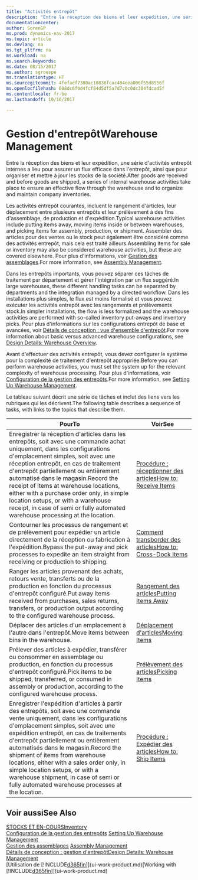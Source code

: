 ```yaml
---
title: "Activités entrepôt"
description: "Entre la réception des biens et leur expédition, une série d'activités entrepôt internes a lieu pour assurer un flux efficace dans l'entrepôt, ainsi que pour organiser et mettre à jour les stocks de la société."
documentationcenter: 
author: SorenGP
ms.prod: dynamics-nav-2017
ms.topic: article
ms.devlang: na
ms.tgt_pltfrm: na
ms.workload: na
ms.search.keywords: 
ms.date: 08/15/2017
ms.author: sgroespe
ms.translationtype: HT
ms.sourcegitcommit: 4fefaef7380ac10836fcac404eea006f55d8556f
ms.openlocfilehash: 608dc6f0d4fcf84d5df5a7d7c0c0dc304fdcad5f
ms.contentlocale: fr-be
ms.lasthandoff: 10/16/2017

---
```

# <a name="warehouse-management"></a><span data-ttu-id="921c9-103">Gestion d'entrepôt</span><span class="sxs-lookup"><span data-stu-id="921c9-103">Warehouse Management</span></span>
<span data-ttu-id="921c9-104">Entre la réception des biens et leur expédition, une série d'activités entrepôt internes a lieu pour assurer un flux efficace dans l'entrepôt, ainsi que pour organiser et mettre à jour les stocks de la société.</span><span class="sxs-lookup"><span data-stu-id="921c9-104">After goods are received and before goods are shipped, a series of internal warehouse activities take place to ensure an effective flow through the warehouse and to organize and maintain company inventories.</span></span>

<span data-ttu-id="921c9-105">Les activités entrepôt courantes, incluent le rangement d'articles, leur déplacement entre plusieurs entrepôts et leur prélèvement à des fins d'assemblage, de production et d'expédition.</span><span class="sxs-lookup"><span data-stu-id="921c9-105">Typical warehouse activities include putting items away, moving items inside or between warehouses, and picking items for assembly, production, or shipment.</span></span> <span data-ttu-id="921c9-106">Assembler des articles pour des ventes ou le stock peut également être considéré comme des activités entrepôt, mais cela est traité ailleurs.</span><span class="sxs-lookup"><span data-stu-id="921c9-106">Assembling items for sale or inventory may also be considered warehouse activities, but these are covered elsewhere.</span></span> <span data-ttu-id="921c9-107">Pour plus d'informations, voir [Gestion des assemblages](assembly-assemble-items.md).</span><span class="sxs-lookup"><span data-stu-id="921c9-107">For more information, see [Assembly Management](assembly-assemble-items.md).</span></span>  

<span data-ttu-id="921c9-108">Dans les entrepôts importants, vous pouvez séparer ces tâches de traitement par département et gérer l'intégration par un flux suggéré.</span><span class="sxs-lookup"><span data-stu-id="921c9-108">In large warehouses, these different handling tasks can be separated by departments and the integration managed by a directed workflow.</span></span> <span data-ttu-id="921c9-109">Dans les installations plus simples, le flux est moins formalisé et vous pouvez exécuter les activités entrepôt avec les rangements et prélèvements stock.</span><span class="sxs-lookup"><span data-stu-id="921c9-109">In simpler installations, the flow is less formalized and the warehouse activities are performed with so-called inventory put-aways and inventory picks.</span></span> <span data-ttu-id="921c9-110">Pour plus d'informations sur les configurations entrepôt de base et avancées, voir [Détails de conception : vue d'ensemble d'entrepôt](design-details-warehouse-overview.md).</span><span class="sxs-lookup"><span data-stu-id="921c9-110">For more information about basic versus advanced warehouse configurations, see [Design Details: Warehouse Overview](design-details-warehouse-overview.md).</span></span>

<span data-ttu-id="921c9-111">Avant d'effectuer des activités entrepôt, vous devez configurer le système pour la complexité de traitement d'entrepôt appropriée.</span><span class="sxs-lookup"><span data-stu-id="921c9-111">Before you can perform warehouse activities, you must set the system up for the relevant complexity of warehouse processing.</span></span> <span data-ttu-id="921c9-112">Pour plus d'informations, voir [Configuration de la gestion des entrepôts](warehouse-setup-warehouse.md).</span><span class="sxs-lookup"><span data-stu-id="921c9-112">For more information, see [Setting Up Warehouse Management](warehouse-setup-warehouse.md).</span></span>

 <span data-ttu-id="921c9-113">Le tableau suivant décrit une série de tâches et inclut des liens vers les rubriques qui les décrivent.</span><span class="sxs-lookup"><span data-stu-id="921c9-113">The following table describes a sequence of tasks, with links to the topics that describe them.</span></span>   

|<span data-ttu-id="921c9-114">**Pour**</span><span class="sxs-lookup"><span data-stu-id="921c9-114">**To**</span></span>|<span data-ttu-id="921c9-115">**Voir**</span><span class="sxs-lookup"><span data-stu-id="921c9-115">**See**</span></span>|  
|------------|-------------|  
|<span data-ttu-id="921c9-116">Enregistrer la réception d'articles dans les entrepôts, soit avec une commande achat uniquement, dans les configurations d'emplacement simples, soit avec une réception entrepôt, en cas de traitement d'entrepôt partiellement ou entièrement automatisé dans le magasin.</span><span class="sxs-lookup"><span data-stu-id="921c9-116">Record the receipt of items at warehouse locations, either with a purchase order only, in simple location setups, or with a warehouse receipt, in case of semi or fully automated warehouse processing at the location.</span></span>|[<span data-ttu-id="921c9-117">Procédure : réceptionner des articles</span><span class="sxs-lookup"><span data-stu-id="921c9-117">How to: Receive Items</span></span>](warehouse-how-receive-items.md)|
|<span data-ttu-id="921c9-118">Contourner les processus de rangement et de prélèvement pour expédier un article directement de la réception ou fabrication à l'expédition.</span><span class="sxs-lookup"><span data-stu-id="921c9-118">Bypass the put-away and pick processes to expedite an item straight from receiving or production to shipping.</span></span>|[<span data-ttu-id="921c9-119">Comment transborder des articles</span><span class="sxs-lookup"><span data-stu-id="921c9-119">How to: Cross-Dock Items</span></span>](warehouse-how-to-cross-dock-items.md)|    
|<span data-ttu-id="921c9-120">Ranger les articles provenant des achats, retours vente, transferts ou de la production en fonction du processus d'entrepôt configuré.</span><span class="sxs-lookup"><span data-stu-id="921c9-120">Put away items received from purchases, sales returns, transfers, or production output according to the configured warehouse process.</span></span>|[<span data-ttu-id="921c9-121">Rangement des articles</span><span class="sxs-lookup"><span data-stu-id="921c9-121">Putting Items Away</span></span>](warehouse-put-away-items.md)|
|<span data-ttu-id="921c9-122">Déplacer des articles d'un emplacement à l'autre dans l'entrepôt.</span><span class="sxs-lookup"><span data-stu-id="921c9-122">Move items between bins in the warehouse.</span></span>|[<span data-ttu-id="921c9-123">Déplacement d'articles</span><span class="sxs-lookup"><span data-stu-id="921c9-123">Moving Items</span></span>](warehouse-move-items.md)|
|<span data-ttu-id="921c9-124">Prélever des articles à expédier, transférer ou consommer en assemblage ou production, en fonction du processus d'entrepôt configuré.</span><span class="sxs-lookup"><span data-stu-id="921c9-124">Pick items to be shipped, transferred, or consumed in assembly or production, according to the configured warehouse process.</span></span>|[<span data-ttu-id="921c9-125">Prélèvement des articles</span><span class="sxs-lookup"><span data-stu-id="921c9-125">Picking Items</span></span>](warehouse-pick-items.md)|
|<span data-ttu-id="921c9-126">Enregistrer l'expédition d'articles à partir des entrepôts, soit avec une commande vente uniquement, dans les configurations d'emplacement simples, soit avec une expédition entrepôt, en cas de traitements d'entrepôt partiellement ou entièrement automatisés dans le magasin.</span><span class="sxs-lookup"><span data-stu-id="921c9-126">Record the shipment of items from warehouse locations, either with a sales order only, in simple location setups, or with a warehouse shipment, in case of semi or fully automated warehouse processes at the location.</span></span>|[<span data-ttu-id="921c9-127">Procédure : Expédier des articles</span><span class="sxs-lookup"><span data-stu-id="921c9-127">How to: Ship Items</span></span>](warehouse-how-ship-items.md)|  

## <a name="see-also"></a><span data-ttu-id="921c9-128">Voir aussi</span><span class="sxs-lookup"><span data-stu-id="921c9-128">See Also</span></span>  
 [<span data-ttu-id="921c9-129">STOCKS ET EN-COURS</span><span class="sxs-lookup"><span data-stu-id="921c9-129">Inventory</span></span>](inventory-manage-inventory.md)  
 <span data-ttu-id="921c9-130">[Configuration de la gestion des entrepôts](warehouse-setup-warehouse.md)   </span><span class="sxs-lookup"><span data-stu-id="921c9-130">[Setting Up Warehouse Management](warehouse-setup-warehouse.md)   </span></span>  
 <span data-ttu-id="921c9-131">[Gestion des assemblages](assembly-assemble-items.md)  </span><span class="sxs-lookup"><span data-stu-id="921c9-131">[Assembly Management](assembly-assemble-items.md)  </span></span>  
[<span data-ttu-id="921c9-132">Détails de conception : gestion d'entrepôt</span><span class="sxs-lookup"><span data-stu-id="921c9-132">Design Details: Warehouse Management</span></span>](design-details-warehouse-management.md)  
 <span data-ttu-id="921c9-133">[Utilisation de [!INCLUDE[d365fin](includes/d365fin_md.md)]](ui-work-product.md)</span><span class="sxs-lookup"><span data-stu-id="921c9-133">[Working with [!INCLUDE[d365fin](includes/d365fin_md.md)]](ui-work-product.md)</span></span>  


